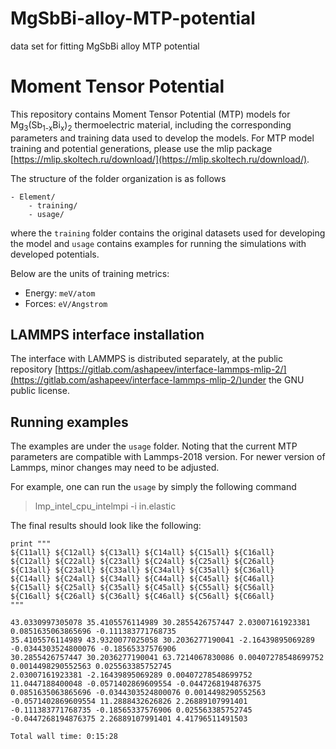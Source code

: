 # MgSbBi-alloy-MTP-potential
data set for fitting MgSbBi alloy MTP potential

# Moment Tensor Potential


This repository contains Moment Tensor Potential (MTP) models for 
Mg<sub>3</sub>(Sb<sub>1-x</sub>Bi<sub>x</sub>)<sub>2</sub> thermoelectric material, including the corresponding parameters and training data used to develop the models. For MTP model training and potential generations, please use the mlip package [https://mlip.skoltech.ru/download/](https://mlip.skoltech.ru/download/).

The structure of the folder organization is as follows

```
- Element/
    - training/
    - usage/
```
where the `training` folder contains the original datasets used for developing the model and `usage` contains examples for running the simulations with developed potentials. 

Below are the units of training metrics:

* Energy: `meV/atom`
* Forces: `eV/Angstrom`

## LAMMPS interface installation 
The interface with LAMMPS is distributed separately, at the public repository [https://gitlab.com/ashapeev/interface-lammps-mlip-2/](https://gitlab.com/ashapeev/interface-lammps-mlip-2/)under the GNU public license.




## Running examples

The examples are under the `usage` folder.
Noting that the current MTP parameters are compatible with Lammps-2018 version.
For newer version of Lammps, minor changes may need to be adjusted. 

For example, one can run the `usage` by simply the following command
> lmp_intel_cpu_intelmpi -i in.elastic

The final results should look like the following:

```
print """
${C11all} ${C12all} ${C13all} ${C14all} ${C15all} ${C16all}
${C12all} ${C22all} ${C23all} ${C24all} ${C25all} ${C26all}
${C13all} ${C23all} ${C33all} ${C34all} ${C35all} ${C36all}
${C14all} ${C24all} ${C34all} ${C44all} ${C45all} ${C46all}
${C15all} ${C25all} ${C35all} ${C45all} ${C55all} ${C56all}
${C16all} ${C26all} ${C36all} ${C46all} ${C56all} ${C66all}
"""

43.0330997305078 35.4105576114989 30.2855426757447 2.03007161923381 0.0851635063865696 -0.111383771768735
35.4105576114989 43.9320077025058 30.2036277190041 -2.16439895069289 -0.0344303524800076 -0.18565337576906
30.2855426757447 30.2036277190041 63.7214067830086 0.00407278548699752 0.0014498290552563 0.025563385752745
2.03007161923381 -2.16439895069289 0.00407278548699752 11.0447188400048 -0.0571402869609554 -0.0447268194876375
0.0851635063865696 -0.0344303524800076 0.0014498290552563 -0.0571402869609554 11.2888432626826 2.26889107991401
-0.111383771768735 -0.18565337576906 0.025563385752745 -0.0447268194876375 2.26889107991401 4.41796511491503

Total wall time: 0:15:28
```
